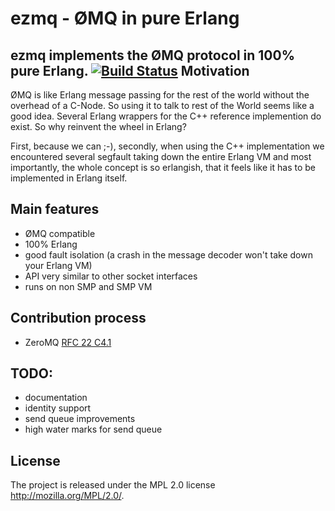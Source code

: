 ezmq - ØMQ in pure Erlang
============================

ezmq implements the ØMQ protocol in 100% pure Erlang.
[![Build Status](https://travis-ci.org/zeromq/ezmq.png?branch=master)](https://travis-ci.org/zeromq/ezmq)
Motivation
----------

ØMQ is like Erlang message passing for the rest of the world without the
overhead of a C-Node. So using it to talk to rest of the World seems like
a good idea. Several Erlang wrappers for the C++ reference implemention do
exist. So why reinvent the wheel in Erlang?

First, because we can ;-), secondly, when using the C++ implementation we
encountered several segfault taking down the entire Erlang VM and most
importantly, the whole concept is so erlangish, that it feels like it has
to be implemented in Erlang itself.

Main features
-------------

* ØMQ compatible
* 100% Erlang
* good fault isolation (a crash in the message decoder won't take down
  your Erlang VM)
* API very similar to other socket interfaces
* runs on non SMP and SMP VM

Contribution process
--------------------

* ZeroMQ [RFC 22 C4.1](http://rfc.zeromq.org/spec:22)

TODO:
-----

* documentation
* identity support
* send queue improvements
* high water marks for send queue

License
-------

The project is released under the MPL 2.0 license
http://mozilla.org/MPL/2.0/.
